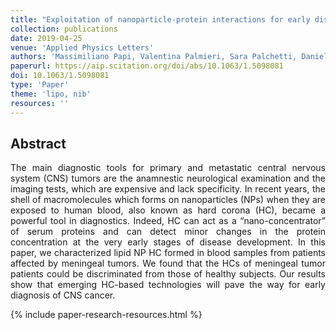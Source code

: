 ```yaml
---
title: "Exploitation of nanoparticle-protein interactions for early disease detection"
collection: publications
date: 2019-04-25
venue: 'Applied Physics Letters'
authors: 'Massimiliano Papi, Valentina Palmieri, Sara Palchetti, Daniela Pozzi, Luca Digiacomo, Elia Guadagno, Marialaura del Basso De Caro, Marina Di Domenico, Serena Ricci, Roberto Pani, Morteza Mahmoudi, Angelina Di Carlo, Giulio Caracciolo'
paperurl: https://aip.scitation.org/doi/abs/10.1063/1.5098081
doi: 10.1063/1.5098081
type: 'Paper'
theme: 'lipo, nib'
resources: ''
---
```


<h2> Abstract </h2>
<p align= "justify">
The main diagnostic tools for primary and metastatic central nervous system (CNS) tumors are the anamnestic neurological examination and the imaging tests, which are expensive and lack specificity. In recent years, the shell of macromolecules which forms on nanoparticles (NPs) when they are exposed to human blood, also known as hard corona (HC), became a powerful tool in diagnostics. Indeed, HC can act as a “nano-concentrator” of serum proteins and can detect minor changes in the protein concentration at the very early stages of disease development. In this paper, we characterized lipid NP HC formed in blood samples from patients affected by meningeal tumors. We found that the HCs of meningeal tumor patients could be discriminated from those of healthy subjects. Our results show that emerging HC-based technologies will pave the way for early diagnosis of CNS cancer.

{% include paper-research-resources.html %}
